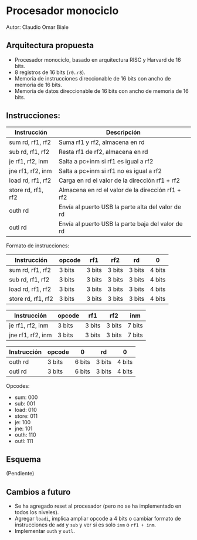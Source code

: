 # Procesador monociclo

Autor: Claudio Omar Biale

## Arquitectura propuesta

- Procesador monociclo, basado en arquitectura RISC y Harvard de 16 bits.
- 8 registros de 16 bits (`r0`..`r8`).
- Memoria de instrucciones direccionable de 16 bits con ancho de memoria de 16 bits.
- Memoria de datos direccionable de 16 bits con ancho de memoria de 16 bits.

## Instrucciones:

| Instrucción        | Descripción                                       |
|--------------------|---------------------------------------------------|
| sum rd, rf1, rf2   | Suma rf1 y rf2, almacena en rd                    |
| sub rd, rf1, rf2   | Resta rf1 de rf2, almacena en rd                  |
| je rf1, rf2, inm   | Salta a pc+inm si rf1 es igual a rf2              |
| jne rf1, rf2, inm  | Salta a pc+inm si rf1 no es igual a rf2           |
| load rd, rf1, rf2  | Carga en rd el valor de la dirección rf1 + rf2    |
| store rd, rf1, rf2 | Almacena en rd el valor de la dirección rf1 + rf2 |
| outh rd            | Envía al puerto USB la parte alta del valor de rd |
| outl rd            | Envía al puerto USB la parte baja del valor de rd |

Formato de instrucciones:

| Instrucción        | opcode | rf1    | rf2    | rd     | 0      |
|--------------------|--------|--------|--------|--------|--------|
| sum rd, rf1, rf2   | 3 bits | 3 bits | 3 bits | 3 bits | 4 bits |
| sub rd, rf1, rf2   | 3 bits | 3 bits | 3 bits | 3 bits | 4 bits |
| load rd, rf1, rf2  | 3 bits | 3 bits | 3 bits | 3 bits | 4 bits |
| store rd, rf1, rf2 | 3 bits | 3 bits | 3 bits | 3 bits | 4 bits |

| Instrucción        | opcode | rf1    | rf2    | inm    |
|--------------------|--------|--------|--------|--------|
| je rf1, rf2, inm   | 3 bits | 3 bits | 3 bits | 7 bits |
| jne rf1, rf2, inm  | 3 bits | 3 bits | 3 bits | 7 bits |

| Instrucción      | opcode | 0      | rd      | 0       |
|------------------|--------|--------|---------|---------|
| outh rd          | 3 bits | 6 bits | 3 bits  | 4 bits  |
| outl rd          | 3 bits | 6 bits | 3 bits  | 4 bits  |

Opcodes:

- sum: 000
- sub: 001
- load: 010
- store: 011
- je: 100
- jne: 101
- outh: 110
- outl: 111

## Esquema

(Pendiente)

## Cambios a futuro

- Se ha agregado reset al procesador (pero no se ha implementado en todos los niveles).
- Agregar `loadi`, implica ampliar opcode a 4 bits o cambiar formato de instrucciones de `add` y `sub` y ver si es solo `inm`  o `rf1 + inm`.
- Implementar `outh` y `outl`.
